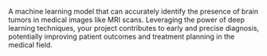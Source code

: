 A machine learning model that can accurately identify the presence of brain tumors in medical images like MRI scans. Leveraging the power of deep learning techniques, your project contributes to early and precise diagnosis, potentially improving patient outcomes and treatment planning in the medical field.
